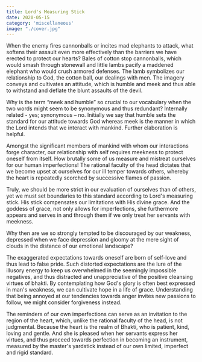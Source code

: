 ```yaml
---
title: Lord's Measuring Stick
date: 2020-05-15
category: 'miscellaneous'
image: "./cover.jpg"
---
```


When the enemy fires cannonballs or incites mad elephants to attack, what softens their assault even more effectively than the barriers we have erected to protect our hearts? Bales of cotton stop cannonballs, which would smash through stonewall and little lambs pacify a maddened elephant who would crush armored defenses. The lamb symbolizes our relationship to God, the cotton ball, our dealings with men. The imagery conveys and cultivates an attitude, which is humble and meek and thus able to withstand and deflate the blunt assaults of the devil.

Why is the term “meek and humble” so crucial to our vocabulary when the two words might seem to be synonymous and thus redundant? Internally related - yes; synonymous – no. Initially we say that humble sets the standard for our attitude towards God whereas meek is the manner in which the Lord intends that we interact with mankind. Further elaboration is helpful.

Amongst the significant members of mankind with whom our interactions forge character, our relationship with self requires meekness to protect oneself from itself. How brutally some of us measure and mistreat ourselves for our human imperfections! The rational faculty of the head dictates that we become upset at ourselves for our ill temper towards others, whereby the heart is repeatedly scorched by successive flames of passion.

Truly, we should be more strict in our evaluation of ourselves than of others, yet we must set boundaries to this standard according to Lord's measuring stick. His stick compensates our limitations with His divine grace. And the goddess of grace, not only allows for imperfections, she furthermore appears and serves in and through them if we only treat her servants with meekness.

Why then are we so strongly tempted to be discouraged by our weakness, depressed when we face depression and gloomy at the mere sight of clouds in the distance of our emotional landscape?

The exaggerated expectations towards oneself are born of self-love and thus lead to false pride. Such distorted expectations are the lure of the illusory energy to keep us overwhelmed in the seemingly impossible negatives, and thus distracted and unappreciative of the positive cleansing virtues of bhakti. By contemplating how God's glory is often best expressed in man's weakness, we can cultivate hope in a life of grace. Understanding that being annoyed at our tendencies towards anger invites new passions to follow, we might consider forgiveness instead.

The reminders of our own imperfections can serve as an invitation to the region of the heart, which, unlike the rational faculty of the head, is not judgmental. Because the heart is the realm of Bhakti, who is patient, kind, loving and gentle. And she is pleased when her servants express her virtues, and thus proceed towards perfection in becoming an instrument, measured by the master's yardstick instead of our own limited, imperfect and rigid standard.